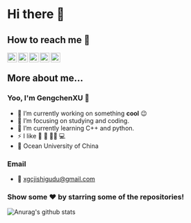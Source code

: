 # Hi there 👋

## How to reach me :beers:

<a href="https://www.linkedin.com/in/%E5%BA%9A%E8%BE%B0-%E5%BE%90-5452431ab/">
  <img align="left" alt="XU's Linkdein" width="22px" src="https://cdn.jsdelivr.net/npm/simple-icons@v3/icons/linkedin.svg" />
</a>
<a href="https://github.com/GengchenXU">
  <img align="left" alt="XU's Github" width="22px" src="https://cdn.jsdelivr.net/npm/simple-icons@v3/icons/github.svg" />
</a>
<a href="https://t.me/if_true_return_false">
  <img align="left" alt="XU's Telegram" width="22px" src="https://cdn.jsdelivr.net/npm/simple-icons@v3/icons/telegram.svg" />
</a>
<a href="https://leetcode-cn.com/u/ji-shi-gu-du-yi-jiu-qian-xing/">
  <img align="left" alt="XU's leetcode" width="22px" src="https://cdn.jsdelivr.net/npm/simple-icons@3.2.0/icons/leetcode.svg" />
</a>
<a href="https://www.instagram.com/kenneth_xu_forever/">
  <img align="left" alt="XU's instagram" width="22px" src="https://cdn.jsdelivr.net/npm/simple-icons@3.2.0/icons/instagram.svg" />
</a>

<br/>

## More about me...

### Yoo, I'm GengchenXU :wave:
- 🔭 I’m currently working on something **cool** :wink:
- 🏢 I’m focusing on studying and coding.
- :seedling: I’m currently learning C++ and python.
- :zap: I like :ping_pong: :volleyball: :swimming_man: :computer:
- :school: Ocean University of China

### Email

- :email: <xgcjishigudu@gmail.com>

### Show some ❤️ by starring some of the repositories!
![Anurag's github stats](https://github-readme-stats.vercel.app/api?username=GengchenXU&show_icons=true&theme=radical)